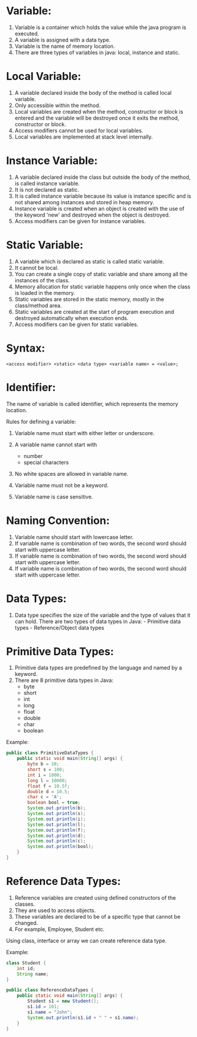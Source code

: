 # Variable:

1.  Variable is a container which holds the value while the java program is executed.
2.  A variable is assigned with a data type.
3.  Variable is the name of memory location.
4.  There are three types of variables in java: local, instance and static.

# Local Variable:

1.  A variable declared inside the body of the method is called local variable.
2.  Only accessible within the method.
3.  Local variables are created when the method, constructor or block is entered
    and the variable will be destroyed once it exits the method, constructor or block.
4.  Access modifiers cannot be used for local variables.
5.  Local variables are implemented at stack level internally.

# Instance Variable:

1.  A variable declared inside the class but outside the body of the method, is called instance variable.
2.  It is not declared as static.
3.  It is called instance variable because its value is instance specific and is not shared among instances and stored in heap memory.
4.  Instance variable is created when an object is created with the use of the keyword 'new' and destroyed when the object is destroyed.
5.  Access modifiers can be given for instance variables.

# Static Variable:

1.  A variable which is declared as static is called static variable.
2.  It cannot be local.
3.  You can create a single copy of static variable and share among all the instances of the class.
4.  Memory allocation for static variable happens only once when the class is loaded in the memory.
5.  Static variables are stored in the static memory, mostly in the class/method area.
6.  Static variables are created at the start of program execution and destroyed automatically when execution ends.
7.  Access modifiers can be given for static variables.

# Syntax:
```
<access modifier> <static> <data type> <variable name> = <value>;
```

# Identifier: 
The name of variable is called identifier, which represents the memory location.

Rules for defining a variable:

1.  Variable name must start with either letter or underscore.
2.  A variable name cannot start with

    - number
    - special characters

3.  No white spaces are allowed in variable name.
4.  Variable name must not be a keyword.
5.  Variable name is case sensitive.

# Naming Convention:

1.  Variable name should start with lowercase letter.
2.  If variable name is combination of two words, the second word should start with uppercase letter.
3.  If variable name is combination of two words, the second word should start with uppercase letter.
4.  If variable name is combination of two words, the second word should start with uppercase letter.

# Data Types:

1. Data type specifies the size of the variable and the type of values that it can hold.
   There are two types of data types in Java: - Primitive data types - Reference/Object data types

# Primitive Data Types:

1. Primitive data types are predefined by the language and named by a keyword.
2. There are 8 primitive data types in Java:
   - byte
   - short
   - int
   - long
   - float
   - double
   - char
   - boolean

Example:

```java
public class PrimitiveDataTypes {
    public static void main(String[] args) {
        byte b = 10;
        short s = 100;
        int i = 1000;
        long l = 10000;
        float f = 10.5f;
        double d = 10.5;
        char c = 'A';
        boolean bool = true;
        System.out.println(b);
        System.out.println(s);
        System.out.println(i);
        System.out.println(l);
        System.out.println(f);
        System.out.println(d);
        System.out.println(c);
        System.out.println(bool);
    }
}
```

# Reference Data Types:

1. Reference variables are created using defined constructors of the classes.
2. They are used to access objects.
3. These variables are declared to be of a specific type that cannot be changed.
4. For example, Employee, Student etc.

Using class, interface or array we can create reference data type.

Example:

```java
class Student {
    int id;
    String name;
}

public class ReferenceDataTypes {
    public static void main(String[] args) {
        Student s1 = new Student();
        s1.id = 101;
        s1.name = "John";
        System.out.println(s1.id + " " + s1.name);
    }
}
```




